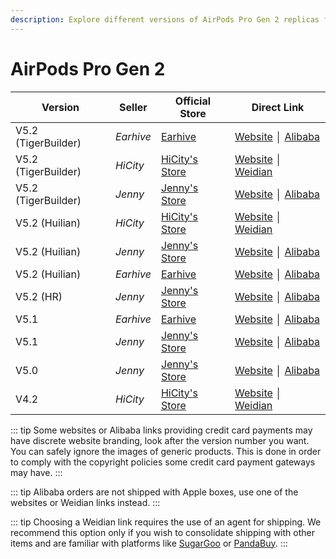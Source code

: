 ```yaml
---
description: Explore different versions of AirPods Pro Gen 2 replicas from various sellers. Find official stores and direct links to purchase AirPods Pro Gen 2 replicas.
---
```


# AirPods Pro Gen 2

| Version             | Seller    | Official Store                                                                                       | Direct Link                                 |
|---------------------|-----------|------------------------------------------------------------------------------------------------------|---------------------------------------------|
| V5.2 (TigerBuilder) | *Earhive* | [Earhive](https://earhive.com)                                                              | [Website](https://airreps.link/earhive) │ [Alibaba](https://airreps.link/earhiveab)     |
| V5.2 (TigerBuilder) | *HiCity*  | [HiCity's Store](https://hicitypods.com)                                                              | [Website](https://airreps.link/hcpro2v52tb) │ [Weidian](https://airreps.link/hicityw) |
| V5.2 (TigerBuilder) | *Jenny*   | [Jenny's Store](https://jenny.airreps.info)                                                          | [Website](https://airreps.link/jenny) │ [Alibaba](https://airreps.link/jennyab)       |
| V5.2 (Huilian)      | *HiCity*  | [HiCity's Store](https://hicitypods.com)                                                              | [Website](https://airreps.link/hcprov52hl) │ [Weidian](https://airreps.link/hicityw)  |
| V5.2 (Huilian)      | *Jenny*   | [Jenny's Store](https://jenny.airreps.info)                                                          | [Website](https://airreps.link/jenny) │ [Alibaba](https://airreps.link/jennyab)       |
| V5.2 (Huilian)      | *Earhive* | [Earhive](https://earhive.com)                                                              | [Website](https://airreps.link/earhive) │ [Alibaba](https://airreps.link/earhiveab)     |
| V5.2 (HR)           | *Jenny*   | [Jenny's Store](https://jenny.airreps.info)                                                          | [Website](https://airreps.link/jenny) │ [Alibaba](https://airreps.link/jennyab)       |
| V5.1                | *Earhive* | [Earhive](https://earhive.com)                                                              | [Website](https://airreps.link/earhive) │ [Alibaba](https://airreps.link/earhiveab)     |
| V5.1                | *Jenny*   | [Jenny's Store](https://jenny.airreps.info)                                                          | [Website](https://airreps.link/jenny) │ [Alibaba](https://airreps.link/jennyab)       |
| V5.0                | *Jenny*   | [Jenny's Store](https://jenny.airreps.info)                                                          | [Website](https://airreps.link/jenny) │ [Alibaba](https://airreps.link/jennyab)       |
| V4.2                | *HiCity*  | [HiCity's Store](https://hicitypods.com)                                                              | [Website](https://airreps.link/hcpv42) │ [Weidian](https://airreps.link/hicityw)      |

::: tip
Some websites or Alibaba links providing credit card payments may have discrete website branding, look after the version number you want. You can safely ignore the images of generic products. This is done in order to comply with the copyright policies some credit card payment gateways may have. 
:::

::: tip
Alibaba orders are not shipped with Apple boxes, use one of the websites or Weidian links instead.
:::

::: tip
Choosing a Weidian link requires the use of an agent for shipping. We recommend this option only if you wish to consolidate shipping with other items and are familiar with platforms like [SugarGoo](https://airreps.link/sugargoo) or [PandaBuy](https://airreps.link/pandabuy).
:::